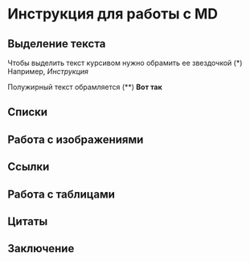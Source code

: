 # Инструкция для работы с MD

## Выделение текста

Чтобы выделить текст курсивом нужно обрамить ее звездочкой (*)
Например, *Инструкция*

Полужирный текст обрамляется (**) **Вот так**

## Списки

## Работа с изображениями

## Ссылки

## Работа с таблицами

## Цитаты

## Заключение